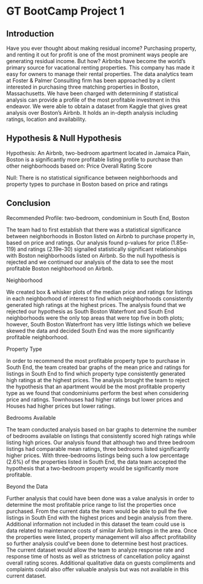 # GT BootCamp Project 1

## Introduction

Have you ever thought about making residual income? Purchasing property, and renting it out for profit is one of the most prominent ways people are generating residual income. But how? Airbnbs have become the world’s primary source for vacational renting properties. This company has made it easy for owners to manage their rental properties. The data analytics team at Foster & Palmer Consulting firm has been approached by a client interested in purchasing three matching properties in Boston, Massachusetts. We have been charged with determining if statistical analysis can provide a profile of the most profitable investment in this endeavor. We were able to obtain a dataset from Kaggle that gives great analysis over Boston’s Airbnb. It holds an in-depth analysis including ratings, location and availability.

## Hypothesis & Null Hypothesis

Hypothesis: An Airbnb, two-bedroom apartment located in Jamaica Plain, Boston is a significantly more profitable listing profile to purchase than other neighborhoods based on:
Price 
Overall Rating Score

Null: There is no statistical significance between neighborhoods and property types to purchase in Boston based on price and ratings

## Conclusion

Recommended Profile: two-bedroom, condominium in South End, Boston

The team had to first establish that there was a statistical significance between neighborhoods in Boston listed on Airbnb to purchase property in, based on price and ratings. Our analysis found p-values for price (1.85e-119) and ratings (2.19e-30) signalled statistically significant relationships with Boston neighborhoods listed on Airbnb. So the null hypothesis is rejected and we continued our analysis of the data to see the most profitable Boston neighborhood on Airbnb.

Neighborhood

We created box & whisker plots of the median price and ratings for listings in each neighborhood of interest to find which neighborhoods consistently generated high ratings at the highest prices. The analysis found that we rejected our hypothesis as South Boston Waterfront and South End neighborhoods were the only top areas that were top five in both plots; however, South Boston Waterfront has very little listings which we believe skewed the data and decided South End was the more significantly profitable neighborhood.
      
Property Type

In order to recommend the most profitable property type to purchase in South End, the team created bar graphs of the mean price and ratings for listings in South End to find which property type consistently generated high ratings at the highest prices. The analysis brought the team to reject the hypothesis that an apartment would be the most profitable property type as we found that condominiums perform the best when considering price and ratings. Townhouses had higher ratings but lower prices and Houses had higher prices but lower ratings. 
 
Bedrooms Available

The team conducted analysis based on bar graphs to determine the number of bedrooms available on listings that consistently scored high ratings while listing high prices. Our analysis found that although two and three bedroom listings had comparable mean ratings, three bedrooms listed significantly higher prices. With three-bedrooms listings being such a low percentage (2.6%) of the properties listed in South End, the data team accepted the hypothesis that a two-bedroom property would be significantly more profitable.

Beyond the Data

Further analysis that could have been done was a value analysis in order to determine the most profitable price range to list the properties once purchased. From the current data the team would be able to pull the five listings in South End with the highest prices and begin analysis from there. Additional information not included in this dataset the team could use is data related to maintenance costs of similar Airbnb listings in the area.
Once the properties were listed, property management will also affect profitability so further analysis could’ve been done to determine best host practices. The current dataset would allow the team to analyze response rate and response time of hosts as well as strictness of cancellation policy against overall rating scores. Additional qualitative data on guests compliments and complaints could also offer valuable analysis but was not available in this current dataset.
